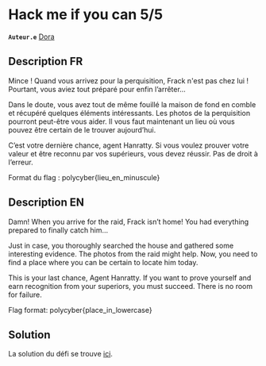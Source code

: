 # Hack me if you can 5/5

**`Auteur.e`** [Dora](https://www.linkedin.com/in/dora-bianquis/)

## Description FR

Mince ! Quand vous arrivez pour la perquisition, Frack n'est pas chez lui ! Pourtant, vous aviez tout préparé pour enfin l’arrêter…  

Dans le doute, vous avez tout de même fouillé la maison de fond en comble et récupéré quelques éléments intéressants. Les photos de la perquisition pourront peut-être vous aider. Il vous faut maintenant un lieu où vous pouvez être certain de le trouver aujourd’hui.  

C’est votre dernière chance, agent Hanratty. Si vous voulez prouver votre valeur et être reconnu par vos supérieurs, vous devez réussir. Pas de droit à l’erreur.  

Format du flag : polycyber{lieu_en_minuscule}  

## Description EN

Damn! When you arrive for the raid, Frack isn’t home! You had everything prepared to finally catch him…  

Just in case, you thoroughly searched the house and gathered some interesting evidence. The photos from the raid might help. Now, you need to find a place where you can be certain to locate him today.  

This is your last chance, Agent Hanratty. If you want to prove yourself and earn recognition from your superiors, you must succeed. There is no room for failure.  

Flag format: polycyber{place_in_lowercase}  

## Solution

La solution du défi se trouve [ici](solution/).
